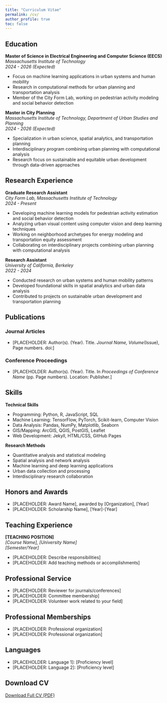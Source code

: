 ```yaml
---
title: "Curriculum Vitae"
permalink: /cv/
author_profile: true
toc: false
---
```


<style>
  /* Make all text smaller on the CV page */
  .page__content {
    font-size: 0.8em;
    padding-top: 1em; /* Add top spacing to replace the removed title */
  }
  
  /* Make headings slightly smaller too */
  .page__content h2 {
    font-size: 1.3em;
    margin-top: 1.5em;
    margin-bottom: 0.5em;
  }
  
  .page__content h3 {
    font-size: 1.1em;
    margin-top: 1.2em;
    margin-bottom: 0.5em;
  }
  
  /* Adjust list items */
  .page__content ul li {
    font-size: 0.9em;
    margin-bottom: 0.4em;
  }
  
  /* Hide the page title */
  .page__title {
    display: none;
  }
</style>

## Education

**Master of Science in Electrical Engineering and Computer Science (EECS)**  
*Massachusetts Institute of Technology*  
*2024 - 2026 (Expected)*  
- Focus on machine learning applications in urban systems and human mobility
- Research in computational methods for urban planning and transportation analysis
- Member of the City Form Lab, working on pedestrian activity modeling and social behavior detection

**Master in City Planning**  
*Massachusetts Institute of Technology, Department of Urban Studies and Planning*  
*2024 - 2026 (Expected)*  
- Specialization in urban science, spatial analytics, and transportation planning
- Interdisciplinary program combining urban planning with computational analysis
- Research focus on sustainable and equitable urban development through data-driven approaches

## Research Experience

**Graduate Research Assistant**  
*City Form Lab, Massachusetts Institute of Technology*  
*2024 - Present*
- Developing machine learning models for pedestrian activity estimation and social behavior detection
- Analyzing urban visual content using computer vision and deep learning techniques
- Working on neighborhood archetypes for energy modeling and transportation equity assessment
- Collaborating on interdisciplinary projects combining urban planning with computational analysis

**Research Assistant**  
*University of California, Berkeley*  
*2022 - 2024*
- Conducted research on urban systems and human mobility patterns
- Developed foundational skills in spatial analytics and urban data analysis
- Contributed to projects on sustainable urban development and transportation planning

## Publications

### Journal Articles
- [PLACEHOLDER: Author(s). (Year). Title. *Journal Name, Volume*(Issue), Page numbers. doi:]

### Conference Proceedings
- [PLACEHOLDER: Author(s). (Year). Title. In *Proceedings of Conference Name* (pp. Page numbers). Location: Publisher.]

## Skills

**Technical Skills**
- Programming: Python, R, JavaScript, SQL
- Machine Learning: TensorFlow, PyTorch, Scikit-learn, Computer Vision
- Data Analysis: Pandas, NumPy, Matplotlib, Seaborn
- GIS/Mapping: ArcGIS, QGIS, PostGIS, Leaflet
- Web Development: Jekyll, HTML/CSS, GitHub Pages

**Research Methods**
- Quantitative analysis and statistical modeling
- Spatial analysis and network analysis
- Machine learning and deep learning applications
- Urban data collection and processing
- Interdisciplinary research collaboration

## Honors and Awards

- [PLACEHOLDER: Award Name], awarded by [Organization], [Year]
- [PLACEHOLDER: Scholarship Name], [Year]-[Year]

## Teaching Experience

**[TEACHING POSITION]**  
*[Course Name], [University Name]*  
*[Semester/Year]*
- [PLACEHOLDER: Describe responsibilities]
- [PLACEHOLDER: Add teaching methods or accomplishments]

## Professional Service

- [PLACEHOLDER: Reviewer for journals/conferences]
- [PLACEHOLDER: Committee membership]
- [PLACEHOLDER: Volunteer work related to your field]

## Professional Memberships

- [PLACEHOLDER: Professional organization]
- [PLACEHOLDER: Professional organization]

## Languages

- [PLACEHOLDER: Language 1]: [Proficiency level]
- [PLACEHOLDER: Language 2]: [Proficiency level]

## Download CV

[Download Full CV (PDF)](/assets/pdf/CV_Freya_Tan.pdf) 